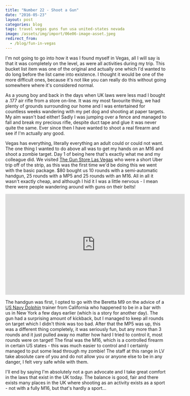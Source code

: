 ```yaml
---
title: "Number 22 - Shoot a Gun"
date: "2016-05-23"
layout: post
categories: blog
tags: travel vegas guns fun usa united-states nevada
image: /assets/img/import/06e06-image-asset.jpeg
redirect_from:
  - /blog/fun-in-vegas
---
```


I'm not going to go into how it was I found myself in Vegas, all I will say is that it was completely on the level, as were all activities during my trip. This bucket list item was one of the original and actually one which I'd wanted to do long before the list came into existence. I thought it would be one of the more difficult ones, because it's not like you can really do this without going somewhere where it's considered normal. 

As a young boy and back in the days when UK laws were less mad I bought a .177 air rifle from a store on-line. It was my most favourite thing, we had plenty of grounds surrounding our home and I was entertained for countless weeks wandering with my pet dog and shooting at paper targets. My aim wasn't bad either! Sadly I was jumping over a fence and managed to fall and break my precious rifle, despite duct tape and glue it was never quite the same. Ever since then I have wanted to shoot a real firearm and see if I'm actually any good. 

Vegas has everything, literally everything an adult could or could not want. The one thing I wanted to do above all was to get my hands on an M16 and shoot a zombie target. Day 1 of being here that's exactly what me and my colleague did. We visited [The Gun Store Las Vegas](http://thegunstorelasvegas.com/) who were a short Uber trip off of the strip, as this was the first time we'd be doing this we went with the basic package. $80 bought us 10 rounds with a semi-automatic handgun, 25 rounds with a MP5 and 25 rounds with an M16. All in all it wasn't exactly cheap, and although I hid it I was a little nervous - I mean there were people wandering around with guns on their belts!

<iframe width="560" height="315" src="https://www.youtube.com/embed/B5l5-KUP1GE" frameborder="0" allow="accelerometer; autoplay; encrypted-media; gyroscope; picture-in-picture" allowfullscreen></iframe>

The handgun was first, I opted to go with the Beretta M9 on the advice of a [US Navy Dolphin](https://en.wikipedia.org/wiki/United_States_Navy_Marine_Mammal_Program) trainer from California who happened to be in a bar with us in New York a few days earlier (which is a story for another day). The gun had a surprising amount of kickback, but I managed to keep all rounds on target which I didn't think was too bad. After that the MP5 was up, this was a different thing completely, it was seriously fun, but any more than 3 rounds and it just pulled away no matter how hard I tried to control it, most rounds were on target! The final was the M16, which is a controlled firearm in certain US states - this was much easier to control and I certainly managed to put some lead through my zombie! The staff at this range in LV take absolute care of you and do not allow you or anyone else to be in any danger, I felt very safe while with them. 

I'll end by saying I'm absolutely not a gun advocate and I take great comfort in the laws that exist in the UK today. The balance is good, fair and there exists many places in the UK where shooting as an activity exists as a sport - not with a fully M16, but that's hardly a sport...
